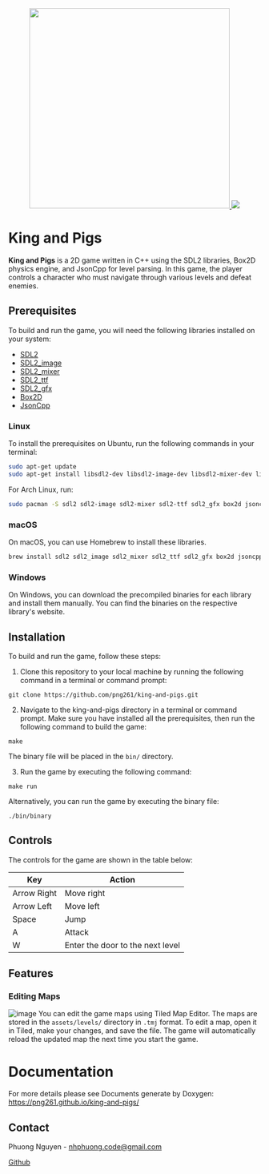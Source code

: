 <div align="center">
  <a href="https://github.com/png261/king-and-pigs">
    <img src="https://user-images.githubusercontent.com/63899044/226949086-c39646ef-9228-4561-900b-7be8635ea879.png" width="400"/>
  </a>
  <img src="https://user-images.githubusercontent.com/63899044/226949294-75333ced-5a50-4fac-925c-50c47259b90a.gif"/>
</div>

# King and Pigs

**King and Pigs** is a 2D game written in C++ using the SDL2 libraries, Box2D physics engine, and JsonCpp for level parsing. In this game, the player controls a character who must navigate through various levels and defeat enemies.

## Prerequisites

To build and run the game, you will need the following libraries installed on your system:

- [SDL2](https://www.libsdl.org/)
- [SDL2_image](https://www.libsdl.org/projects/SDL_image/)
- [SDL2_mixer](https://www.libsdl.org/projects/SDL_mixer/)
- [SDL2_ttf](https://www.libsdl.org/projects/SDL_ttf/)
- [SDL2_gfx](https://www.ferzkopp.net/Software/SDL2_gfx/Docs/html/index.html)
- [Box2D](https://box2d.org/)
- [JsonCpp](http://open-source-parsers.github.io/jsoncpp-docs/doxygen/index.html)

### Linux

To install the prerequisites on Ubuntu, run the following commands in your terminal:
  ```bash
  sudo apt-get update
  sudo apt-get install libsdl2-dev libsdl2-image-dev libsdl2-mixer-dev libsdl2-ttf-dev libsdl2-gfx-dev libbox2d-dev libjsoncpp-dev
  ```
For Arch Linux, run:
  ```bash
  sudo pacman -S sdl2 sdl2-image sdl2-mixer sdl2-ttf sdl2_gfx box2d jsoncpp
  ```

### macOS

On macOS, you can use Homebrew to install these libraries.
  ```bash
  brew install sdl2 sdl2_image sdl2_mixer sdl2_ttf sdl2_gfx box2d jsoncpp
  ```

### Windows

On Windows, you can download the precompiled binaries for each library and install them manually. You can find the binaries on the respective library's website.

## Installation

To build and run the game, follow these steps:

1. Clone this repository to your local machine by running the following command in a terminal or command prompt:
  ```
  git clone https://github.com/png261/king-and-pigs.git
  ```

2. Navigate to the king-and-pigs directory in a terminal or command prompt. Make sure you have installed all the prerequisites, then run the following command to build the game:
  ```
  make
  ```
The binary file will be placed in the `bin/` directory.

3. Run the game by executing the following command:
  ```
  make run
  ```
  Alternatively, you can run the game by executing the binary file:
  ```
  ./bin/binary
  ```

## Controls

The controls for the game are shown in the table below:

| Key                   | Action                           |
| --------------------- | -------------------------------- |
| Arrow Right           | Move right                       |
| Arrow Left            | Move left                        |
| Space                 | Jump                             |
| A                     | Attack                           |
| W                     | Enter the door to the next level |

## Features
### Editing Maps
![image](https://user-images.githubusercontent.com/63899044/230425871-7bcc41a5-cab9-41a6-85a4-83d8db867fd5.png)
You can edit the game maps using Tiled Map Editor. The maps are stored in the `assets/levels/` directory in `.tmj` format. 
To edit a map, open it in Tiled, make your changes, and save the file. The game will automatically reload the updated map the next time you start the game.


# Documentation
For more details please see Documents generate by Doxygen: https://png261.github.io/king-and-pigs/

<!-- CONTACT -->
## Contact
Phuong Nguyen - nhphuong.code@gmail.com

[Github](https://github.com/png261)

